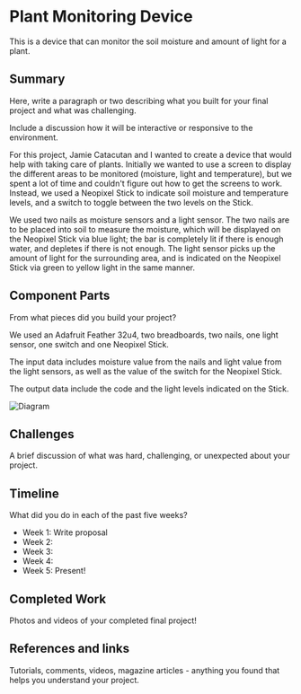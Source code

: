 # Plant Monitoring Device

This is a device that can monitor the soil moisture and amount of light for a plant.


## Summary

Here, write a paragraph or two describing what you built for your final project and what was challenging. 

Include a discussion how it will be interactive or responsive to the environment.

For this project, Jamie Catacutan and I wanted to create a device that would help with taking care of plants. Initially we wanted to use a screen to display the different areas to be monitored (moisture, light and temperature), but we spent a lot of time and couldn't figure out how to get the screens to work. Instead, we used a Neopixel Stick to indicate soil moisture and temperature levels, and a switch to toggle between the two levels on the Stick.

We used two nails as moisture sensors and a light sensor. The two nails are to be placed into soil to measure the moisture, which will be displayed on the Neopixel Stick via blue light; the bar is completely lit if there is enough water, and depletes if there is not enough. The light sensor picks up the amount of light for the surrounding area, and is indicated on the Neopixel Stick via green to yellow light in the same manner.

## Component Parts

From what pieces did you build your project?

We used an Adafruit Feather 32u4, two breadboards, two nails, one light sensor, one switch and one Neopixel Stick.

The input data includes moisture value from the nails and light value from the light sensors, as well as the value of the switch for the Neopixel Stick.

The output data include the code and the light levels indicated on the Stick.

![Diagram](https://github.com/gdai98/p-and-e-final-project-spring-2018/diagram.jpg)


## Challenges

A brief discussion of what was hard, challenging, or unexpected about your project.

## Timeline

What did you do in each of the past five weeks?

- Week 1: Write proposal
- Week 2: 
- Week 3:
- Week 4:
- Week 5: Present!

## Completed Work

Photos and videos of your completed final project!

## References and links

Tutorials, comments, videos, magazine articles - anything you found that helps you understand your project.
